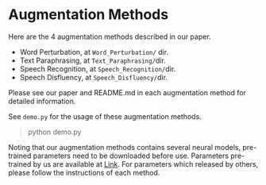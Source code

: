 # Augmentation Methods
Here are the 4 augmentation methods described in our paper. 
- Word Perturbation, at `Word_Perturbation/` dir.
- Text Paraphrasing, at `Text_Paraphrasing/`dir.
- Speech Recognition, at `Speech_Recognition/`dir.
- Speech Disfluency, at `Speech_Disfluency/`dir.

Please see our paper and README.md in each augmentation method for detailed information.

See `demo.py` for the usage of these augmentation methods.
> python demo.py


Noting that our augmentation methods contains several neural models, pre-trained parameters need to be downloaded before use. Parameters pre-trained by us are available at [Link](http://115.182.62.174:9876/). For parameters which released by others, please follow the instructions of each method.

